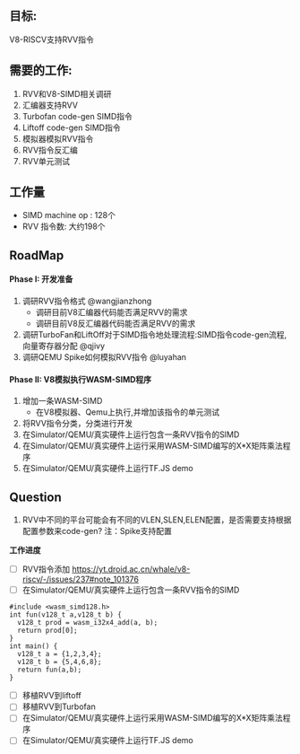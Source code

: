 ## 目标:  
   V8-RISCV支持RVV指令  
## 需要的工作:
1. RVV和V8-SIMD相关调研
1. 汇编器支持RVV
1. Turbofan code-gen SIMD指令
1. Liftoff code-gen SIMD指令
1. 模拟器模拟RVV指令
1. RVV指令反汇编
1. RVV单元测试

##  工作量  
-   SIMD machine op : 128个
-   RVV 指令数: 大约198个
## RoadMap
#### Phase I:  开发准备
1. 调研RVV指令格式   @wangjianzhong 
    - 调研目前V8汇编器代码能否满足RVV的需求
    - 调研目前V8反汇编器代码能否满足RVV的需求
1. 调研TurboFan和LiftOff对于SIMD指令地处理流程:SIMD指令code-gen流程, 向量寄存器分配  @qjivy 
1. 调研QEMU  Spike如何模拟RVV指令  @luyahan 

#### Phase II: V8模拟执行WASM-SIMD程序

1. 增加一条WASM-SIMD
   -  在V8模拟器、Qemu上执行,并增加该指令的单元测试
1. 将RVV指令分类，分类进行开发
1. 在Simulator/QEMU/真实硬件上运行包含一条RVV指令的SIMD
1. 在Simulator/QEMU/真实硬件上运行采用WASM-SIMD编写的X*X矩阵乘法程序
1. 在Simulator/QEMU/真实硬件上运行TF.JS demo

## Question
1.  RVV中不同的平台可能会有不同的VLEN,SLEN,ELEN配置，是否需要支持根据配置参数来code-gen? 注：Spike支持配置

**工作进度**
- [ ] RVV指令添加 https://yt.droid.ac.cn/whale/v8-riscv/-/issues/237#note_101376
- [ ] 在Simulator/QEMU/真实硬件上运行包含一条RVV指令的SIMD
```
#include <wasm_simd128.h>
int fun(v128_t a,v128_t b) {
  v128_t prod = wasm_i32x4_add(a, b);
  return prod[0];
}
int main() {
  v128_t a = {1,2,3,4};
  v128_t b = {5,4,6,8};
  return fun(a,b);
}

```
- [ ] 移植RVV到liftoff 
- [ ] 移植RVV到Turbofan
- [ ] 在Simulator/QEMU/真实硬件上运行采用WASM-SIMD编写的X*X矩阵乘法程序
- [ ] 在Simulator/QEMU/真实硬件上运行TF.JS demo
